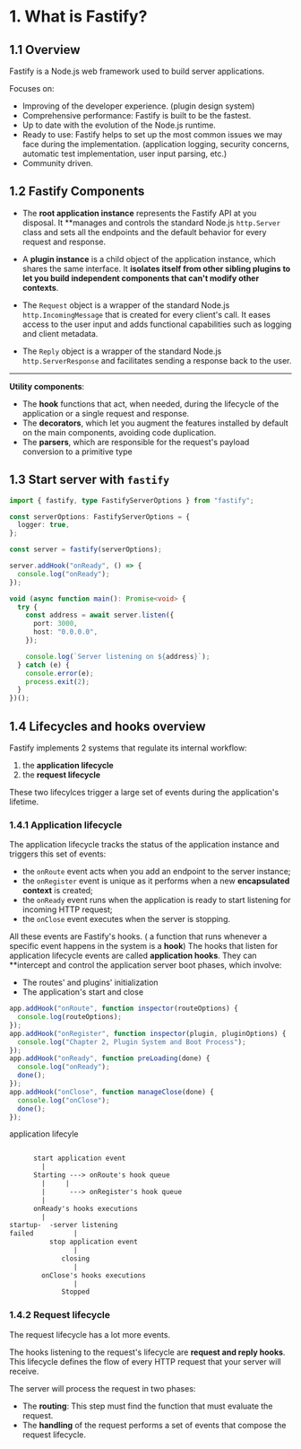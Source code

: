 # 1. What is Fastify?

## 1.1 Overview

Fastify is a Node.js web framework used to build server applications.

Focuses on:

- Improving of the developer experience. (plugin design system)
- Comprehensive performance: Fastify is built to be the fastest.
- Up to date with the evolution of the Node.js runtime.
- Ready to use: Fastify helps to set up the most common issues we may face during the implementation. (application logging, security concerns, automatic test implementation, user input parsing, etc.)
- Community driven.

## 1.2 Fastify Components

- The **root application instance** represents the Fastify API at you disposal. It \*\*manages and controls the standard Node.js `http.Server` class and sets all the endpoints and the default behavior for every request and response.

- A **plugin instance** is a child object of the application instance, which shares the same interface. It **isolates itself from other sibling plugins to let you build independent components that can't modify other contexts**.

- The `Request` object is a wrapper of the standard Node.js `http.IncomingMessage` that is created for every client's call. It eases access to the user input and adds functional capabilities such as logging and client metadata.

- The `Reply` object is a wrapper of the standard Node.js `http.ServerResponse` and facilitates sending a response back to the user.

---

**Utility components**:

- The **hook** functions that act, when needed, during the lifecycle of the application or a single request and response.
- The **decorators**, which let you augment the features installed by default on the main components, avoiding code duplication.
- The **parsers**, which are responsible for the request's payload conversion to a primitive type

## 1.3 Start server with `fastify`

```ts
import { fastify, type FastifyServerOptions } from "fastify";

const serverOptions: FastifyServerOptions = {
  logger: true,
};

const server = fastify(serverOptions);

server.addHook("onReady", () => {
  console.log("onReady");
});

void (async function main(): Promise<void> {
  try {
    const address = await server.listen({
      port: 3000,
      host: "0.0.0.0",
    });

    console.log(`Server listening on ${address}`);
  } catch (e) {
    console.error(e);
    process.exit(2);
  }
})();
```

## 1.4 Lifecycles and hooks overview

Fastify implements 2 systems that regulate its internal workflow:

1. the **application lifecycle**
2. the **request lifecycle**

These two lifecylces trigger a large set of events during the application's lifetime.

### 1.4.1 Application lifecycle

The application lifecycle tracks the status of the application instance and triggers this set of events:

- the `onRoute` event acts when you add an endpoint to the server instance;
- the `onRegister` event is unique as it performs when a new **encapsulated context** is created;
- the `onReady` event runs when the application is ready to start listening for incoming HTTP request;
- the `onClose` event executes when the server is stopping.

All these events are Fastify's hooks. ( a function that runs whenever a specific event happens in the system is a **hook**)
The hooks that listen for application lifecycle events are called **application hooks**. They can \*\*intercept and control the application server boot phases, which involve:

- The routes' and plugins' initialization
- The application's start and close

```js
app.addHook("onRoute", function inspector(routeOptions) {
  console.log(routeOptions);
});
app.addHook("onRegister", function inspector(plugin, pluginOptions) {
  console.log("Chapter 2, Plugin System and Boot Process");
});
app.addHook("onReady", function preLoading(done) {
  console.log("onReady");
  done();
});
app.addHook("onClose", function manageClose(done) {
  console.log("onClose");
  done();
});
```

application lifecyle

```txt

      start application event
        |
      Starting ---> onRoute's hook queue
        |     |
        |      ---> onRegister's hook queue
        |
      onReady's hooks executions
        |
startup-  -server listening
failed          |
          stop application event
                |
             closing
                |
        onClose's hooks executions
                |
             Stopped

```

### 1.4.2 Request lifecycle

The request lifecycle has a lot more events.

The hooks listening to the request's lifecycle are **request and reply hooks**. This lifecycle defines the flow of every HTTP request that your server will receive.

The server will process the request in two phases:

- The **routing**: This step must find the function that must evaluate the request.
- The **handling** of the request performs a set of events that compose the request lifecycle.
